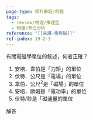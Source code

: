 ```yaml
---
page-type: 學科筆記/例題
tags:
  - review/物理/推理型
  - 物理/單位分析
reference: "[[朱講-電與磁]]"
ref-index: 19-2-3
---
```

有關電磁學單位的敘述，何者正確？
1. 安培．韋伯是「力矩」的單位
2. 伏特．公尺是「電場」的單位
3. 韋伯．公尺$^{2}$是「磁場」的單位
4. 安培．歐姆是「電功率」的單位
5. 伏特/秒是「磁通量的單位

解答
